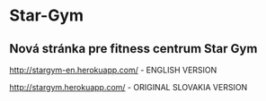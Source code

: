 # Star-Gym
## Nová stránka pre fitness centrum Star Gym

http://stargym-en.herokuapp.com/ - ENGLISH VERSION 

http://stargym.herokuapp.com/ - ORIGINAL SLOVAKIA VERSION
